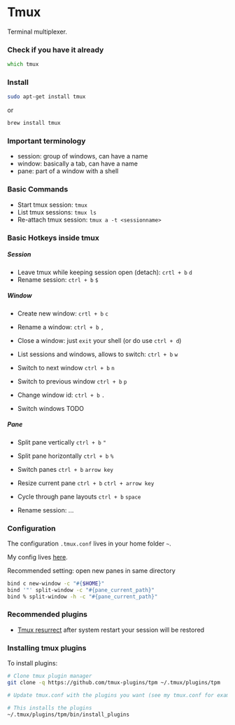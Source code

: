 # Tmux

Terminal multiplexer.

### Check if you have it already
```zsh
which tmux
```
### Install
```zsh
sudo apt-get install tmux
```
or
```zsh
brew install tmux
```

### Important terminology
* session: group of windows, can have a name
* window: basically a tab, can have a name
* pane: part of a window with a shell

### Basic Commands
* Start tmux session: `tmux`
* List tmux sessions: `tmux ls`
* Re-attach tmux session: `tmux a -t <sessionname>`

### Basic Hotkeys inside tmux

##### Session
* Leave tmux while keeping session open (detach): `crtl + b` `d`
* Rename session: `ctrl + b` `$`

##### Window
* Create new window: `crtl + b` `c`
* Rename a window: `ctrl + b` `,`
* Close a window: just `exit` your shell (or do use `ctrl + d`)
* List sessions and windows, allows to switch: `ctrl + b` `w`
* Switch to next window `ctrl + b` `n`
* Switch to previous window `ctrl + b` `p`
* Change window id: `ctrl + b` `.`

* Switch windows TODO

##### Pane
* Split pane vertically `ctrl + b` `"`
* Split pane horizontally `ctrl + b` `%`
* Switch panes `ctrl + b` `arrow key`
* Resize current pane `ctrl + b` `ctrl + arrow key`
* Cycle through pane layouts `ctrl + b` `space`

* Rename session: ...

### Configuration
The configuration `.tmux.conf` lives in your home folder `~`.

My config lives [here](../config.tmux).


Recommended setting: open new panes in same directory
```zsh
bind c new-window -c "#{$HOME}"
bind '"' split-window -c "#{pane_current_path}"
bind % split-window -h -c "#{pane_current_path}"
```


### Recommended plugins
- [Tmux resurrect](https://github.com/tmux-plugins/tmux-resurrect) after system restart your session will be restored

### Installing tmux plugins
To install plugins:

```zsh
# Clone tmux plugin manager
git clone -q https://github.com/tmux-plugins/tpm ~/.tmux/plugins/tpm

# Update tmux.conf with the plugins you want (see my tmux.conf for examples)

# This installs the plugins
~/.tmux/plugins/tpm/bin/install_plugins
```